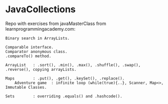 # JavaCollections
Repo with exercises from javaMasterClass from learnprogrammingacademy.com:
	
	Binary search in ArrayLists.
	
	Comparable interface. 
	Comparator anonymous class. 
	.compareTo() method.

	ArrayList	: .sort(), .min(), .max(), .shuffle(), .swap(), .reverse(), copying arrayLists.

	Maps		: .put(), .get(), .keySet(), .replace().
		Adventure game	: infinite loop (while(true){..}, Scanner, Map<>, Immutable Classes.
		
	Sets		: overriding .equals() and .hashcode().
